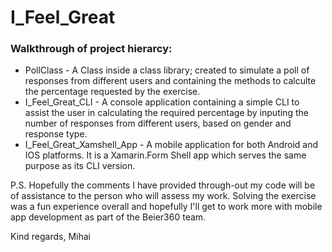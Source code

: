 # I_Feel_Great
### Walkthrough of project hierarcy:
* PollClass - A Class inside a class library; created to simulate a poll of responses from different users and containing the methods to calculte the percentage requested by the exercise.
* I_Feel_Great_CLI - A console application containing a simple CLI to assist the user in calculating the required percentage by inputing the number of responses from different users, based on gender and response type.
* I_Feel_Great_Xamshell_App - A mobile application for both Android and IOS platforms. It is a Xamarin.Form Shell app which serves the same purpose as its CLI version.

P.S. Hopefully the comments I have provided through-out my code will be of assistance to the person who will assess my work. Solving the exercise was a fun experience overall and hopefully I'll get to work more with mobile app development as part of the Beier360 team.

Kind regards,
Mihai

